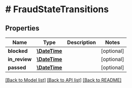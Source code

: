 # # FraudStateTransitions

## Properties

Name | Type | Description | Notes
------------ | ------------- | ------------- | -------------
**blocked** | [**\DateTime**](\DateTime.md) |  | [optional] 
**in_review** | [**\DateTime**](\DateTime.md) |  | [optional] 
**passed** | [**\DateTime**](\DateTime.md) |  | [optional] 

[[Back to Model list]](../../README.md#documentation-for-models) [[Back to API list]](../../README.md#documentation-for-api-endpoints) [[Back to README]](../../README.md)


